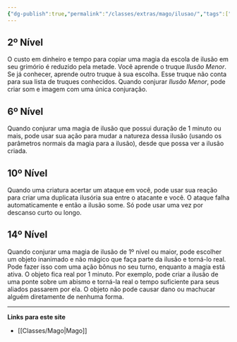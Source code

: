 ```yaml
---
{"dg-publish":true,"permalink":"/classes/extras/mago/ilusao/","tags":["Sub-Classes","Mago"],"created":"2024-07-23T08:29:11.000-03:00"}
---
```



## 2º Nível
O custo em dinheiro e tempo para copiar uma magia da escola de ilusão em seu grimório é reduzido pela metade. 
Você aprende o truque *Ilusão Menor*. 
Se já conhecer, aprende outro truque à sua escolha. 
Esse truque não conta para sua lista de truques conhecidos. 
Quando conjurar *Ilusão Menor*, pode criar som e imagem com uma única conjuração.

## 6º Nível
Quando conjurar uma magia de ilusão que possui duração de 1 minuto ou mais, pode usar sua ação para mudar a natureza dessa ilusão (usando os parâmetros normais da magia para a ilusão), desde que possa ver a ilusão criada.

## 10º Nível
Quando uma criatura acertar um ataque em você, pode usar sua reação para criar uma duplicata ilusória sua entre o atacante e você. 
O ataque falha automaticamente e então a ilusão some. Só pode usar uma vez por descanso curto ou longo.

## 14º Nível
Quando conjurar uma magia de ilusão de 1º nível ou maior, pode escolher um objeto inanimado e não mágico que faça parte da ilusão e torná-lo real. 
Pode fazer isso com uma ação bônus no seu turno, enquanto a magia está ativa. 
O objeto fica real por 1 minuto. Por exemplo, pode criar a ilusão de uma ponte sobre um abismo e torná-la real o tempo suficiente para seus aliados passarem por ela. 
O objeto não pode causar dano ou machucar alguém diretamente de nenhuma forma.
___
**Links para este site**  
- [[Classes/Mago\|Mago]]